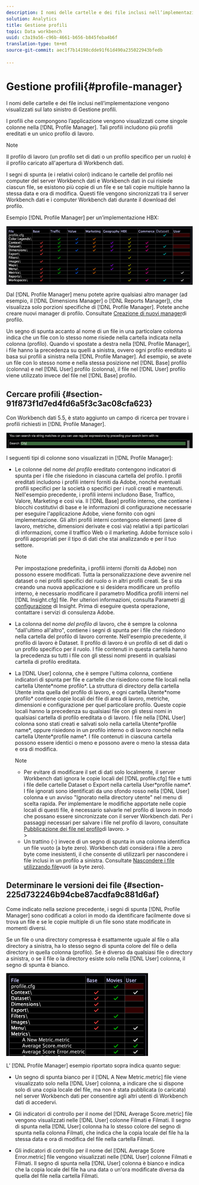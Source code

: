 ```yaml
---
description: I nomi delle cartelle e dei file inclusi nell’implementazione vengono visualizzati sul lato sinistro di Gestione profili.
solution: Analytics
title: Gestione profili
topic: Data workbench
uuid: c3a19a56-c96b-4661-b656-b845feba4b6f
translation-type: tm+mt
source-git-commit: aec1f7b14198cdde91f61d490a235022943bfedb

---
```



# Gestione profili{#profile-manager}

I nomi delle cartelle e dei file inclusi nell’implementazione vengono visualizzati sul lato sinistro di Gestione profili.

I profili che compongono l’applicazione vengono visualizzati come singole colonne nella [!DNL Profile Manager]. Tali profili includono più profili ereditati e un unico profilo di lavoro.

>[!NOTE]
>
>Il profilo di lavoro (un profilo set di dati o un profilo specifico per un ruolo) è il profilo caricato all&#39;apertura di Workbench dati.

I segni di spunta (e i relativi colori) indicano le cartelle del profilo nei computer del server Workbench dati e Workbench dati in cui risiede ciascun file, se esistono più copie di un file e se tali copie multiple hanno la stessa data e ora di modifica. Questi file vengono sincronizzati tra il server Workbench dati e i computer Workbench dati durante il download del profilo.

Esempio [!DNL Profile Manager] per un’implementazione HBX:

![](assets/client-prof.png)

Dal [!DNL Profile Manager] menu potete aprire qualsiasi altro manager (ad esempio, il [!DNL Dimensions Manager] o [!DNL Reports Manager]), che visualizza solo porzioni specifiche di [!DNL Profile Manager]. Potete anche creare nuovi manager di profilo. Consultate [Creazione di nuovi manager](../../../../home/c-get-started/c-intf-anlys-ftrs/c-cstm-prof-files-mgrs/c-new-prof-mgrs.md#concept-0021e006523e4d538aaa16322731d9d3)di profilo.

Un segno di spunta accanto al nome di un file in una particolare colonna indica che un file con lo stesso nome risiede nella cartella indicata nella colonna (profilo). Quando vi spostate a destra nella [!DNL Profile Manager], i file hanno la precedenza su quelli a sinistra, ovvero ogni profilo ereditato si basa sui profili a sinistra nella [!DNL Profile Manager]. Ad esempio, se avete un file con lo stesso nome e nella stessa posizione nel [!DNL Base] profilo (colonna) e nel [!DNL User] profilo (colonna), il file nel [!DNL User] profilo viene utilizzato invece del file nel [!DNL Base] profilo.

## Cercare profili {#section-91f873f1d7ed4fd6a5f3c3ac08cfa623}

Con Workbench dati 5.5, è stato aggiunto un campo di ricerca per trovare i profili richiesti in [!DNL Profile Manager].

![](assets/client-prof2.png)

I seguenti tipi di colonne sono visualizzati in [!DNL Profile Manager]:

* Le colonne del nome *del profilo* ereditato contengono indicatori di spunta per i file che risiedono in ciascuna cartella del profilo. I profili ereditati includono i profili interni forniti da Adobe, nonché eventuali profili specifici per la società o specifici per i ruoli creati e mantenuti. Nell&#39;esempio precedente, i profili interni includono Base, Traffico, Valore, Marketing e così via. Il [!DNL Base] profilo interno, che contiene i blocchi costitutivi di base e le informazioni di configurazione necessarie per eseguire l&#39;applicazione Adobe, viene fornito con ogni implementazione. Gli altri profili interni contengono elementi (aree di lavoro, metriche, dimensioni derivate e così via) relativi a tipi particolari di informazioni, come il traffico Web o il marketing. Adobe fornisce solo i profili appropriati per il tipo di dati che stai analizzando e per il tuo settore.

   >[!NOTE]
   >
   >Per impostazione predefinita, i profili interni (forniti da Adobe) non possono essere modificati. Tutta la personalizzazione deve avvenire nel dataset o nei profili specifici del ruolo o in altri profili creati. Se si sta creando una nuova applicazione e si desidera modificare un profilo interno, è necessario modificare il parametro Modifica profili interni nel [!DNL Insight.cfg] file. Per ulteriori informazioni, consulta Parametri [di configurazione](../../../../home/c-get-started/c-insght-config-param.md#concept-14da97d0756348e885c08ca9e866074b) di Insight. Prima di eseguire questa operazione, contattare i servizi di consulenza Adobe.

* La colonna del nome *del profilo di* lavoro, che è sempre la colonna &quot;dall&#39;ultimo all&#39;altro&quot;, contiene i segni di spunta per i file che risiedono nella cartella del profilo di lavoro corrente. Nell&#39;esempio precedente, il profilo di lavoro è Dataset. Il profilo di lavoro è un profilo di set di dati o un profilo specifico per il ruolo. I file contenuti in questa cartella hanno la precedenza su tutti i file con gli stessi nomi presenti in qualsiasi cartella di profilo ereditata.
* La [!DNL User] colonna, che è sempre l&#39;ultima colonna, contiene indicatori di spunta per file e cartelle che risiedono come file locali nella cartella Utente\*nome profilo*. La struttura di directory della cartella Utente imita quella del profilo di lavoro, e ogni cartella Utente\*nome profilo* contiene copie locali dei file di area di lavoro, metriche, dimensioni e configurazione per quel particolare profilo. Queste copie locali hanno la precedenza su qualsiasi file con gli stessi nomi in qualsiasi cartella di profilo ereditata o di lavoro. I file nella [!DNL User] colonna sono stati creati e salvati solo nella cartella Utente\*profile name*, oppure risiedono in un profilo interno o di lavoro nonché nella cartella Utente\*profile name*. I file contenuti in ciascuna cartella possono essere identici o meno e possono avere o meno la stessa data e ora di modifica.

   >[!NOTE]
   >
   >
   >    
   >    
   >    * Per evitare di modificare il set di dati solo localmente, il server Workbench dati ignora le copie locali del [!DNL profile.cfg] file e tutti i file delle cartelle Dataset o Export nella cartella User\*profile name*. I file ignorati sono identificati da uno sfondo rosso nella [!DNL User] colonna e un avviso &quot;Ignorato nella directory utente&quot; nel menu di scelta rapida. Per implementare le modifiche apportate nelle copie locali di questi file, è necessario salvarle nel profilo di lavoro in modo che possano essere sincronizzate con il server Workbench dati. Per i passaggi necessari per salvare i file nel profilo di lavoro, consultate [Pubblicazione dei file nel profilo](../../../../home/c-get-started/c-admin-intrf/c-prof-mgr/t-pub-files-wkg-prof.md#task-a0106e010c834d16bd60eef4721b6af9)di lavoro.
      >    
      >    
   * Un trattino (-) invece di un segno di spunta in una colonna identifica un file vuoto (a byte zero). Workbench dati considera i file a zero byte come inesistenti, il che consente di utilizzarli per nascondere i file inclusi in un profilo a sinistra. Consultate [Nascondere i file utilizzando file](../../../../home/c-get-started/c-admin-intrf/c-prof-mgr/c-empty-files.md#concept-e776fac9e5904bed8c13b9d5eb17c491)vuoti (a byte zero).


## Determinare le versioni dei file {#section-225d732246b94cbe87acdfa9c881d6af}

Come indicato nella sezione precedente, i segni di spunta [!DNL Profile Manager] sono codificati a colori in modo da identificare facilmente dove si trova un file e se le copie multiple di un file sono state modificate in momenti diversi.

Se un file o una directory compressa è esattamente uguale al file o alla directory a sinistra, ha lo stesso segno di spunta colore del file o della directory in quella colonna (profilo). Se è diverso da qualsiasi file o directory a sinistra, o se il file o la directory esiste solo nella [!DNL User] colonna, il segno di spunta è bianco.

![](assets/vis_ProfMgr_LocalFiles.png)

L’ [!DNL Profile Manager] esempio riportato sopra indica quanto segue:

* Un segno di spunta bianco per il [!DNL A New Metric.metric] file viene visualizzato solo nella [!DNL User] colonna, a indicare che si dispone solo di una copia locale del file, ma non è stata pubblicata (o caricata) nel server Workbench dati per consentire agli altri utenti di Workbench dati di accedervi.

* Gli indicatori di controllo per il nome del [!DNL Average Score.metric] file vengono visualizzati nelle [!DNL User] colonne Filmati e Filmati. Il segno di spunta nella [!DNL User] colonna ha lo stesso colore del segno di spunta nella colonna Filmati, che indica che la copia locale del file ha la stessa data e ora di modifica del file nella cartella Filmati.

* Gli indicatori di controllo per il nome del [!DNL Average Score Error.metric] file vengono visualizzati nelle [!DNL User] colonne Filmati e Filmati. Il segno di spunta nella [!DNL User] colonna è bianco e indica che la copia locale del file ha una data o un&#39;ora modificate diversa da quella del file nella cartella Filmati.

